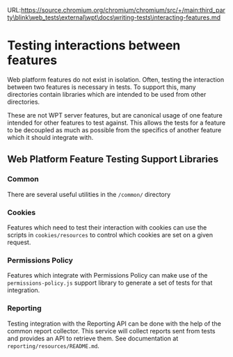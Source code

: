 URL:https://source.chromium.org/chromium/chromium/src/+/main:third_party\blink\web_tests\external\wpt\docs\writing-tests\interacting-features.md
# Testing interactions between features

Web platform features do not exist in isolation. Often, testing the interaction between two features is necessary in tests.
To support this, many directories contain libraries which are intended to be used from other directories.

These are not WPT server features, but are canonical usage of one feature intended for other features to test against.
This allows the tests for a feature to be decoupled as much as possible from the specifics of another feature which it should integrate with.

## Web Platform Feature Testing Support Libraries

### Common

There are several useful utilities in the `/common/` directory

### Cookies

Features which need to test their interaction with cookies can use the scripts in `cookies/resources` to control which cookies are set on a given request.

### Permissions Policy

Features which integrate with Permissions Policy can make use of the `permissions-policy.js` support library to generate a set of tests for that integration.

### Reporting

Testing integration with the Reporting API can be done with the help of the common report collector. This service will collect reports sent from tests and provides an API to retrieve them. See documentation at `reporting/resources/README.md`.

